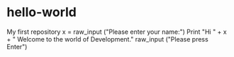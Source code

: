 # hello-world
My first repository
x = raw_input ("Please enter your name:")
Print "Hi " + x + " Welcome to the world of Development."
raw_input ("Please press Enter")
